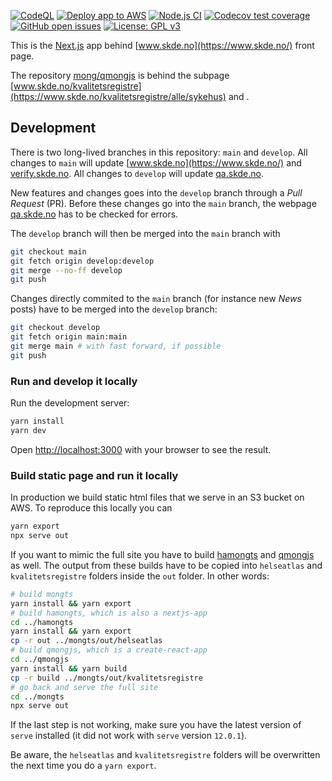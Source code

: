 <!-- badges: start -->

[![CodeQL](https://github.com/mong/mongts/actions/workflows/codeql-analysis.yml/badge.svg)](https://github.com/mong/mongts/actions/workflows/codeql-analysis.yml)
[![Deploy app to AWS](https://github.com/mong/mongts/actions/workflows/aws_deploy.yml/badge.svg)](https://github.com/mong/mongts/actions/workflows/aws_deploy.yml)
[![Node.js CI](https://github.com/mong/mongts/actions/workflows/node.js.yml/badge.svg)](https://github.com/mong/mongts/actions/workflows/node.js.yml)
[![Codecov test coverage](https://codecov.io/gh/mong/mongts/branch/develop/graph/badge.svg)](https://codecov.io/gh/mong/mongts?branch=develop)
[![GitHub open issues](https://img.shields.io/github/issues/mong/mongts.svg)](https://github.com/mong/mongts/issues)
[![License: GPL v3](https://img.shields.io/badge/License-GPLv3-blue.svg)](https://www.gnu.org/licenses/gpl-3.0)

<!-- badges: end -->

This is the [Next.js](https://nextjs.org/) app behind [www.skde.no](https://www.skde.no/) front page.

The repository [mong/qmongjs](https://github.com/mong/qmongjs) is behind the subpage [www.skde.no/kvalitetsregistre](https://www.skde.no/kvalitetsregistre/alle/sykehus) and .

## Development

There is two long-lived branches in this repository: `main` and `develop`. All changes to `main` will update [www.skde.no](https://www.skde.no/) and [verify.skde.no](https://verify.skde.no/). All changes to `develop` will update [qa.skde.no](https://qa.skde.no/).

New features and changes goes into the `develop` branch through a _Pull Request_ (PR). Before these changes go into the `main` branch, the webpage [qa.skde.no](https://qa.skde.no/) has to be checked for errors.

The `develop` branch will then be merged into the `main` branch with

```bash
git checkout main
git fetch origin develop:develop
git merge --no-ff develop
git push
```

Changes directly commited to the `main` branch (for instance new _News_ posts) have to be merged into the `develop` branch:

```bash
git checkout develop
git fetch origin main:main
git merge main # with fast forward, if possible
git push
```

### Run and develop it locally

Run the development server:

```bash
yarn install
yarn dev
```

Open [http://localhost:3000](http://localhost:3000) with your browser to see the result.

### Build static page and run it locally

In production we build static html files that we serve in an S3 bucket on AWS. To reproduce this locally you can

```bash
yarn export
npx serve out
```

If you want to mimic the full site you have to build [hamongts](https://github.com/mong/hamongts) and [qmongjs](https://github.com/mong/qmongjs) as well. The output from these builds have to be copied into `helseatlas` and `kvalitetsregistre` folders inside the `out` folder. In other words:

```bash
# build mongts
yarn install && yarn export
# build hamongts, which is also a nextjs-app
cd ../hamongts
yarn install && yarn export
cp -r out ../mongts/out/helseatlas
# build qmongjs, which is a create-react-app
cd ../qmongjs
yarn install && yarn build
cp -r build ../mongts/out/kvalitetsregistre
# go back and serve the full site
cd ../mongts
npx serve out
```

If the last step is not working, make sure you have the latest version of `serve` installed (it did not work with `serve` version `12.0.1`).

Be aware, the `helseatlas` and `kvalitetsregistre` folders will be overwritten the next time you do a `yarn export`.

